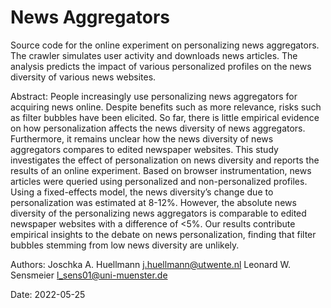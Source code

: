 
# News Aggregators

Source code for the online experiment on personalizing news aggregators.
The crawler simulates user activity and downloads news articles.
The analysis predicts the impact of various personalized profiles on the news diversity of various news websites.

Abstract:
People increasingly use personalizing news aggregators for acquiring news online.
    Despite benefits such as more relevance, risks such as filter bubbles have been elicited.
    So far, there is little empirical evidence on how personalization affects the news diversity
    of news aggregators. Furthermore, it remains unclear how the news diversity of news aggregators
    compares to edited newspaper websites. This study investigates the effect of personalization on
    news diversity and reports the results of an online experiment. Based on browser instrumentation,
    news articles were queried using personalized and non-personalized profiles. Using a fixed-effects
    model, the news diversity’s change due to personalization was estimated at 8-12%. However, the
    absolute news diversity of the personalizing news aggregators is comparable to edited newspaper
    websites with a difference of <5%. Our results contribute empirical insights to the debate on news
    personalization, finding that filter bubbles stemming from low news diversity are unlikely.

Authors:
Joschka A. Huellmann <j.huellmann@utwente.nl>
Leonard W. Sensmeier <l_sens01@uni-muenster.de>

Date:
2022-05-25
